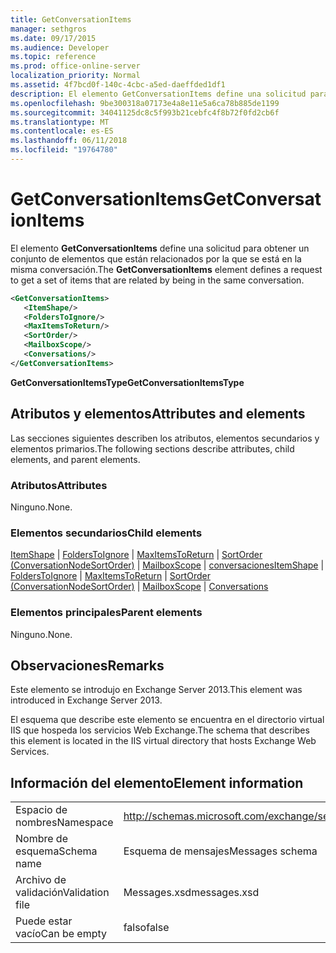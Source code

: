 ```yaml
---
title: GetConversationItems
manager: sethgros
ms.date: 09/17/2015
ms.audience: Developer
ms.topic: reference
ms.prod: office-online-server
localization_priority: Normal
ms.assetid: 4f7bcd0f-140c-4cbc-a5ed-daeffded1df1
description: El elemento GetConversationItems define una solicitud para obtener un conjunto de elementos que están relacionados por la que se está en la misma conversación.
ms.openlocfilehash: 9be300318a07173e4a8e11e5a6ca78b885de1199
ms.sourcegitcommit: 34041125dc8c5f993b21cebfc4f8b72f0fd2cb6f
ms.translationtype: MT
ms.contentlocale: es-ES
ms.lasthandoff: 06/11/2018
ms.locfileid: "19764780"
---
```

# <a name="getconversationitems"></a><span data-ttu-id="66d6b-103">GetConversationItems</span><span class="sxs-lookup"><span data-stu-id="66d6b-103">GetConversationItems</span></span>

<span data-ttu-id="66d6b-104">El elemento **GetConversationItems** define una solicitud para obtener un conjunto de elementos que están relacionados por la que se está en la misma conversación.</span><span class="sxs-lookup"><span data-stu-id="66d6b-104">The **GetConversationItems** element defines a request to get a set of items that are related by being in the same conversation.</span></span> 
  
```XML
<GetConversationItems>
   <ItemShape/>
   <FoldersToIgnore/>
   <MaxItemsToReturn/>
   <SortOrder/>
   <MailboxScope/>
   <Conversations/>
</GetConversationItems>
```

 <span data-ttu-id="66d6b-105">**GetConversationItemsType**</span><span class="sxs-lookup"><span data-stu-id="66d6b-105">**GetConversationItemsType**</span></span>
## <a name="attributes-and-elements"></a><span data-ttu-id="66d6b-106">Atributos y elementos</span><span class="sxs-lookup"><span data-stu-id="66d6b-106">Attributes and elements</span></span>

<span data-ttu-id="66d6b-107">Las secciones siguientes describen los atributos, elementos secundarios y elementos primarios.</span><span class="sxs-lookup"><span data-stu-id="66d6b-107">The following sections describe attributes, child elements, and parent elements.</span></span>
  
### <a name="attributes"></a><span data-ttu-id="66d6b-108">Atributos</span><span class="sxs-lookup"><span data-stu-id="66d6b-108">Attributes</span></span>

<span data-ttu-id="66d6b-109">Ninguno.</span><span class="sxs-lookup"><span data-stu-id="66d6b-109">None.</span></span>
  
### <a name="child-elements"></a><span data-ttu-id="66d6b-110">Elementos secundarios</span><span class="sxs-lookup"><span data-stu-id="66d6b-110">Child elements</span></span>

<span data-ttu-id="66d6b-111">[ItemShape](itemshape.md) | [FoldersToIgnore](folderstoignore.md) | [MaxItemsToReturn](maxitemstoreturn.md) | [SortOrder (ConversationNodeSortOrder)](sortorder-conversationnodesortorder.md) | [MailboxScope](mailboxscope.md) | [conversaciones](conversations-ex15websvcsotherref.md)</span><span class="sxs-lookup"><span data-stu-id="66d6b-111">[ItemShape](itemshape.md) | [FoldersToIgnore](folderstoignore.md) | [MaxItemsToReturn](maxitemstoreturn.md) | [SortOrder (ConversationNodeSortOrder)](sortorder-conversationnodesortorder.md) | [MailboxScope](mailboxscope.md) | [Conversations](conversations-ex15websvcsotherref.md)</span></span>
  
### <a name="parent-elements"></a><span data-ttu-id="66d6b-112">Elementos principales</span><span class="sxs-lookup"><span data-stu-id="66d6b-112">Parent elements</span></span>

<span data-ttu-id="66d6b-113">Ninguno.</span><span class="sxs-lookup"><span data-stu-id="66d6b-113">None.</span></span>
  
## <a name="remarks"></a><span data-ttu-id="66d6b-114">Observaciones</span><span class="sxs-lookup"><span data-stu-id="66d6b-114">Remarks</span></span>

<span data-ttu-id="66d6b-115">Este elemento se introdujo en Exchange Server 2013.</span><span class="sxs-lookup"><span data-stu-id="66d6b-115">This element was introduced in Exchange Server 2013.</span></span>
  
<span data-ttu-id="66d6b-116">El esquema que describe este elemento se encuentra en el directorio virtual IIS que hospeda los servicios Web Exchange.</span><span class="sxs-lookup"><span data-stu-id="66d6b-116">The schema that describes this element is located in the IIS virtual directory that hosts Exchange Web Services.</span></span>
  
## <a name="element-information"></a><span data-ttu-id="66d6b-117">Información del elemento</span><span class="sxs-lookup"><span data-stu-id="66d6b-117">Element information</span></span>

|||
|:-----|:-----|
|<span data-ttu-id="66d6b-118">Espacio de nombres</span><span class="sxs-lookup"><span data-stu-id="66d6b-118">Namespace</span></span>  <br/> |http://schemas.microsoft.com/exchange/services/2006/messages  <br/> |
|<span data-ttu-id="66d6b-119">Nombre de esquema</span><span class="sxs-lookup"><span data-stu-id="66d6b-119">Schema name</span></span>  <br/> |<span data-ttu-id="66d6b-120">Esquema de mensajes</span><span class="sxs-lookup"><span data-stu-id="66d6b-120">Messages schema</span></span>  <br/> |
|<span data-ttu-id="66d6b-121">Archivo de validación</span><span class="sxs-lookup"><span data-stu-id="66d6b-121">Validation file</span></span>  <br/> |<span data-ttu-id="66d6b-122">Messages.xsd</span><span class="sxs-lookup"><span data-stu-id="66d6b-122">messages.xsd</span></span>  <br/> |
|<span data-ttu-id="66d6b-123">Puede estar vacío</span><span class="sxs-lookup"><span data-stu-id="66d6b-123">Can be empty</span></span>  <br/> |<span data-ttu-id="66d6b-124">falso</span><span class="sxs-lookup"><span data-stu-id="66d6b-124">false</span></span>  <br/> |
   

